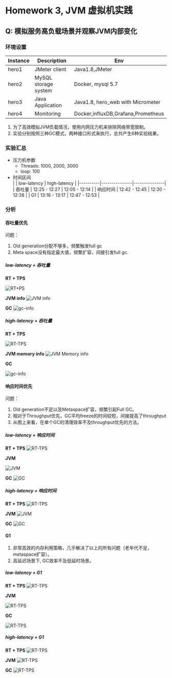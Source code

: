 # Homework 3, JVM 虚拟机实践

## Q: 模拟服务高负载场景并观察JVM内部变化


### 环境设置
| Instance | Description          | Env                                |
|----------|----------------------|------------------------------------|
| hero1    | JMeter client        | Java1.8,JMeter                     |
| hero2    | MySQL storage system | Docker, mysql 5.7                  |
| hero3    | Java Application     | Java1.8, hero_web with Micrometer  |
| hero4    | Monitoring           | Docker,influxDB,Grafana,Prometheus |

1. 为了高效模拟JVM负载情况，使用内网压力机来排除网络带宽限制。
2. 实验分别按照三种GC模式，两种接口形式来执行，总共产生6种实验结果。

### 实验汇总

* 压力机参数
  - Threads: 1000, 2000, 3000
  - loop: 100
* 时间区间  
|          | low-latency   | high-latency  |
|----------|---------------|---------------|
| 吞吐量   | 12:25 - 12:27 | 12:05 - 12:14 |
| 响应时间 | 12:42 - 12:45 | 12:30 - 12:38 |
| G1       | 13:16 - 13:17 | 12:47 - 12:53 |

### 分析

#### 吞吐量优先

问题：
1. Old generation分配不够多，频繁触发full gc
2. Meta space没有指定最大值，频繁扩容，间接引发full gc.

##### low-latency + 吞吐量
**RT + TPS**

![RT+PS](./imgs/low-latency-throughput-RT-TPS.png)

**JVM info**
![JVM info](./imgs/low-latency-throughput-JVM.png)

**GC**
![gc-info](./imgs/low-latency-throughput-GC.png)

##### high-latency + 吞吐量

**RT + TPS**

![RT-TPS](./imgs/high-latency-throughput-RT-TPS.png)

**JVM memory info**
![JVM Memory info](imgs/high-latency-throughput-JVM.png)

**GC**

![gc-info](imgs/high-latency-throughput-GC.png)

#### 响应时间优先
问题：
1. Old generation不足以及Metaspace扩容，频繁引起Full GC。
2. 相对于Throughput优先，GC平均freeze的时间较短，间接提高了throughput
3. 从图上来看，在单个GC的清理效率不及throughput优先的方法。

##### low-latency + 响应时间

**RT + TPS**
![RT-TPS](imgs/low-latency-RT-RT-TPS.png)

**JVM**

![JVM](imgs/low-latency-RT-JVM.png)

**GC**
![GC](imgs/low-latency-RT-GC.png)

##### high-latency + 响应时间

**RT + TPS**
![RT-TPS](imgs/high-latency-RT-RT-TPS.png)

**JVM**
![JVM](imgs/high-latency-RT-JVM.png)

**GC**
![GC](imgs/high-latency-RT-GC.png)

#### G1

1. 非常高效的内存利用策略，几乎解决了以上的所有问题（老年代不足，metaspace扩容）。
2. 高延迟场景下, GC效率不及低延时场景。

##### low-latency + G1

**RT + TPS**
![RT-TPS](imgs/low-latency-G1-RT-TPS.png)

**JVM**

![RT-TPS](imgs/low-latency-G1-JVM.png)

**GC**

![RT-TPS](imgs/low-latency-G1-GC.png)


##### high-latency + G1 #####

**RT + TPS**
![RT-TPS](imgs/high-latency-G1-RT-TPS.png)

**JVM**
![RT-TPS](imgs/high-latency-G1-JVM.png)

**GC**
![RT-TPS](imgs/high-latency-G1-GC.png)

